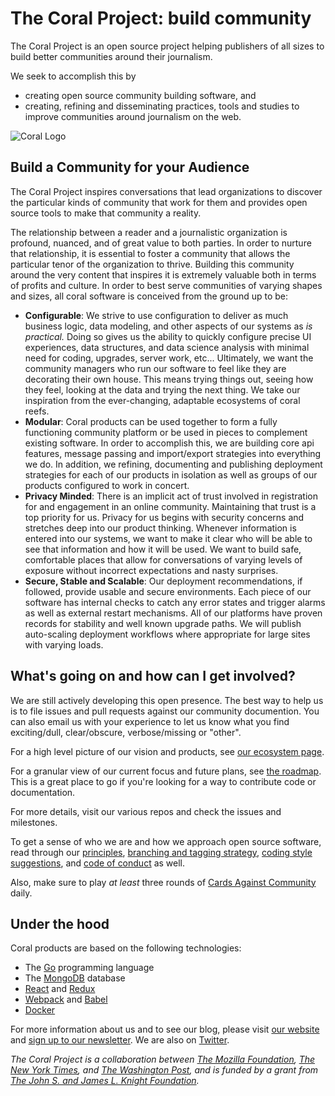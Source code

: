 # The Coral Project: build community

The Coral Project is an open source project helping publishers of all sizes to build better communities around their journalism.

We seek to accomplish this by

* creating open source community building software, and
* creating, refining and disseminating practices, tools and studies to improve communities around journalism on the web.



![Coral Logo](/imagescoralWordMark-1.5.png)


## Build a Community for your Audience

The Coral Project inspires conversations that lead organizations to discover the particular kinds of community that work for them and provides open source tools to make that community a reality.

The relationship between a reader and a journalistic organization is profound, nuanced, and of great value to both parties. In order to nurture that relationship, it is essential to foster a community that allows the particular tenor of the organization to thrive. Building this community around the very content that inspires it is extremely valuable both in terms of profits and culture. In order to best serve communities of varying shapes and sizes, all coral software is conceived from the ground up to be:

* __Configurable__: We strive to use configuration to deliver as much business logic, data modeling, and other aspects of our systems as _is practical._ Doing so gives us the ability to quickly configure precise UI experiences, data structures, and data science analysis with minimal need for coding, upgrades, server work, etc... Ultimately, we want the community managers who run our software to feel like they are decorating their own house. This means trying things out, seeing how they feel, looking at the data and trying the next thing. We take our inspiration from the ever-changing, adaptable ecosystems of coral reefs.
* __Modular__: Coral products can be used together to form a fully functioning community platform or be used in pieces to complement existing software. In order to accomplish this, we are building core api features, message passing and import/export strategies into everything we do.  In addition, we refining, documenting and publishing deployment strategies for each of our products in isolation as well as groups of our products configured to work in concert.
* __Privacy Minded__: There is an implicit act of trust involved in registration for and engagement in an online community. Maintaining that trust is a top priority for us. Privacy for us begins with security concerns and stretches deep into our product thinking. Whenever information is entered into our systems, we want to make it clear who will be able to see that information and how it will be used. We want to build safe, comfortable places that allow for conversations of varying levels of exposure without incorrect expectations and nasty surprises.
* __Secure, Stable and Scalable__: Our deployment recommendations, if followed, provide usable and secure environments. Each piece of our software has internal checks to catch any error states and trigger alarms as well as external restart mechanisms. All of our platforms have proven records for stability and well known upgrade paths. We will publish auto-scaling deployment workflows where appropriate for large sites with varying loads.

## What's going on and how can I get involved?

We are still actively developing this open presence. The best way to help us is to file issues and pull requests against our community documention. You can also email us with your experience to let us know what you find exciting/dull, clear/obscure, verbose/missing or "other".

For a high level picture of our vision and products, see [our ecosystem page](ECOSYSTEM.md).

For a granular view of our current focus and future plans, see [the roadmap](ROADMAP.md). This is a great place to go if you're looking for a way to contribute code or documentation.  

For more details, visit our various repos and check the issues and milestones.

To get a sense of who we are and how we approach open source software, read through our [principles](PRINCIPLES.md), [branching and tagging strategy](BRANCHES-AND-TAGS.md), [coding style suggestions](CODE-STYLES.md), and [code of conduct](CODE-OF-CONDUCT.md) as well.

Also, make sure to play _at least_ three rounds of [Cards Against Community](cards) daily.

## Under the hood
Coral products are based on the following technologies:

* The [Go](https://golang.org) programming language
* The [MongoDB](https://www.mongodb.org/) database
* [React](https://facebook.github.io/react/) and [Redux](https://github.com/rackt/redux)
* [Webpack](https://webpack.github.io/) and [Babel](https://babeljs.io/)
* [Docker](https://www.docker.com/)

For more information about us and to see our blog, please visit [our website](https://coralproject.net) and [sign up to our newsletter](http://tinyletter.com/coralproject). We are also on [Twitter](https://twitter.com/coralproject).

_The Coral Project is a collaboration between [The Mozilla Foundation](https://www.mozilla.org/en-US/foundation/), [The New York Times](http://nytimes.com), and [The Washington Post](http://washingtonpost.com), and is funded by a grant from [The John S. and James L. Knight Foundation](http://knightfoundation.org)._

